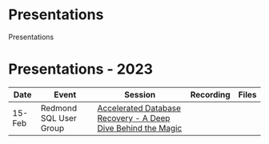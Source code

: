 # Presentations
Presentations
# Presentations - 2023
Date | Event | Session | Recording | Files
--- | --- | --- | --- | ---
15-Feb| Redmond SQL User Group | [Accelerated Database Recovery - A Deep Dive Behind the Magic](https://www.meetup.com/redmond-sql-user-group-and-data-professionals-meetup/events/zxjlbtyfcdblb/) |  | 

